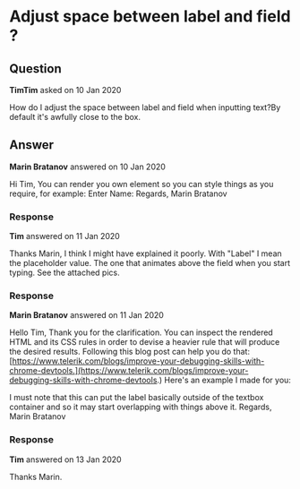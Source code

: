# Adjust space between label and field ?

## Question

**TimTim** asked on 10 Jan 2020

How do I adjust the space between label and field when inputting text?By default it's awfully close to the box.

## Answer

**Marin Bratanov** answered on 10 Jan 2020

Hi Tim, You can render you own <label> element so you can style things as you require, for example: <style>
.my-special-label {
width: 300 px;
border: 1 px solid red;
}

.my-special-label .my-label-text-container {
margin-bottom: 2 em;
display: inline-block;
}
</style>
<label class="my-special-label">
<span class="my-label-text-container">Enter Name:</span>
<TelerikTextBox Width="100%" />
</label> Regards, Marin Bratanov

### Response

**Tim** answered on 11 Jan 2020

Thanks Marin, I think I might have explained it poorly. With "Label" I mean the placeholder value. The one that animates above the field when you start typing. See the attached pics.

### Response

**Marin Bratanov** answered on 11 Jan 2020

Hello Tim, Thank you for the clarification. You can inspect the rendered HTML and its CSS rules in order to devise a heavier rule that will produce the desired results. Following this blog post can help you do that: [https://www.telerik.com/blogs/improve-your-debugging-skills-with-chrome-devtools.](https://www.telerik.com/blogs/improve-your-debugging-skills-with-chrome-devtools.) Here's an example I made for you: <style>.k-textbox-container:not(.k-state-empty).k-label { margin-top: - 10px;
}
</style>

<TelerikTextBox Label=" Lorem ipsum " /> I must note that this can put the label basically outside of the textbox container and so it may start overlapping with things above it. Regards, Marin Bratanov

### Response

**Tim** answered on 13 Jan 2020

Thanks Marin.
